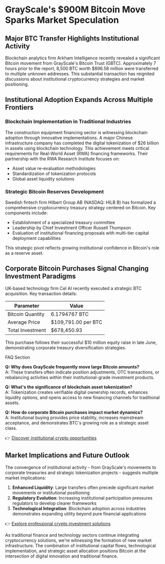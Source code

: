 # GrayScale's $900M Bitcoin Move Sparks Market Speculation

## Major BTC Transfer Highlights Institutional Activity

Blockchain analytics firm Arkham Intelligence recently revealed a significant Bitcoin movement from GrayScale's Bitcoin Trust (GBTC). Approximately 7 hours prior to the report, 8,500 BTC worth $896.58 million were transferred to multiple unknown addresses. This substantial transaction has reignited discussions about institutional cryptocurrency strategies and market positioning.

## Institutional Adoption Expands Across Multiple Frontiers

### Blockchain Implementation in Traditional Industries

The construction equipment financing sector is witnessing blockchain adoption through innovative implementations. A major Chinese infrastructure company has completed the digital tokenization of $26 billion in assets using blockchain technology. This achievement meets critical requirements for Real-World Asset (RWA) financing frameworks. Their partnership with the RWA Research Institute focuses on:

- Asset value re-evaluation methodologies
- Standardization of tokenization protocols
- Global asset liquidity solutions

### Strategic Bitcoin Reserves Development

Swedish fintech firm Hilbert Group AB (NASDAQ: HILB B) has formalized a comprehensive cryptocurrency treasury strategy centered on Bitcoin. Key components include:

- Establishment of a specialized treasury committee
- Leadership by Chief Investment Officer Russell Thompson
- Evaluation of institutional financing proposals with multi-tier capital deployment capabilities

This strategic pivot reflects growing institutional confidence in Bitcoin's role as a reserve asset.

## Corporate Bitcoin Purchases Signal Changing Investment Paradigms

UK-based technology firm Cel AI recently executed a strategic BTC acquisition. Key transaction details:

| Parameter          | Value                   |
|-------------------|-------------------------|
| Bitcoin Quantity  | 6.1794767 BTC           |
| Average Price     | $109,791.00 per BTC     |
| Total Investment  | $678,450.93             |

This purchase follows their successful $10 million equity raise in late June, demonstrating corporate treasury diversification strategies.

FAQ Section

**Q: Why does GrayScale frequently move large Bitcoin amounts?**  
A: These transfers often indicate position adjustments, OTC transactions, or rebalancing activities within their institutional-grade investment products.

**Q: What's the significance of blockchain asset tokenization?**  
A: Tokenization creates verifiable digital ownership records, enhances liquidity options, and opens access to new financing channels for traditional assets.

**Q: How do corporate Bitcoin purchases impact market dynamics?**  
A: Institutional buying provides price stability, increases mainstream acceptance, and demonstrates BTC's growing role as a strategic asset class.

👉 [Discover institutional crypto opportunities](https://bit.ly/okx-bonus)

## Market Implications and Future Outlook

The convergence of institutional activity - from GrayScale's movements to corporate treasuries and strategic tokenization projects - suggests multiple market implications:

1. **Enhanced Liquidity**: Large transfers often precede significant market movements or institutional positioning
2. **Regulatory Evolution**: Increasing institutional participation pressures regulators to develop clearer frameworks
3. **Technological Integration**: Blockchain adoption across industries demonstrates expanding utility beyond pure financial applications

👉 [Explore professional crypto investment solutions](https://bit.ly/okx-bonus)

As traditional finance and technology sectors continue integrating cryptocurrency solutions, we're witnessing the formation of new market infrastructure. The combination of institutional capital flows, technological implementation, and strategic asset allocation positions Bitcoin at the intersection of digital innovation and traditional finance.